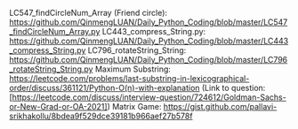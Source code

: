 LC547_findCircleNum_Array (Friend circle): https://github.com/QinmengLUAN/Daily_Python_Coding/blob/master/LC547_findCircleNum_Array.py
LC443_compress_String.py: https://github.com/QinmengLUAN/Daily_Python_Coding/blob/master/LC443_compress_String.py
LC796_rotateString_String: https://github.com/QinmengLUAN/Daily_Python_Coding/blob/master/LC796_rotateString_String.py
Maximum Substring: https://leetcode.com/problems/last-substring-in-lexicographical-order/discuss/361121/Python-O(n)-with-explanation
(Link to question: [https://leetcode.com/discuss/interview-question/724612/Goldman-Sachs-or-New-Grad-or-OA-2021])
Matrix Game: https://gist.github.com/pallavi-srikhakollu/8bdea9f529dce39181b966aef27b578f
